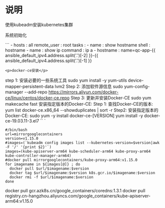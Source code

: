 <h1>说明</h1>
<p>使用kubeadm安装kubernetes集群</p>
<p>系统初始化</p>
```
- hosts : all
  remote_user : root
  tasks :
  - name : show hostname
    shell : hostname
  - name : show ip
    command : ip a
  - hostname : name=qc-app-{{ ansible_default_ipv4.address.split('.')[-2] }}-{{ ansible_default_ipv4.address.split('.')[-1] }}

```
<p>docker-ce安装</p>
```
 step 1: 安装必要的一些系统工具
sudo yum install -y yum-utils device-mapper-persistent-data lvm2
 Step 2: 添加软件源信息
sudo yum-config-manager --add-repo https://mirrors.aliyun.com/docker-ce/linux/centos/docker-ce.repo
Step 3: 更新并安装Docker-CE
sudo yum makecache fast
安装指定版本的Docker-CE:
Step 1: 查找Docker-CE的版本:
yum list docker-ce.x86_64 --showduplicates | sort -r
Step2: 安装指定版本的Docker-CE:
sudo yum -y install docker-ce-[VERSION]
yum install -y docker-ce-19.03.11-3.el7
``
`
```
#/bin/bash
url=mirrorgooglecontainers
version=v1.15.0
#images=(`kubeadm config images list --kubernetes-version=$version|awk -F '/' '{print $2}'`)
images=(kube-apiserver-arm64 kube-scheduler-arm64 kube-proxy-arm64 kube-controller-manager-arm64)
#docker pull mirrorgooglecontainers/kube-proxy-arm64:v1.15.0
for imagename in ${images[@]} ; do
  docker pull $url/$imagename:$version
  docker tag $url/$imagename:$version k8s.gcr.io/$imagename:$version
  docker rmi -f $url/$imagename:$version
done

```
docker pull gcr.azk8s.cn/google_containers/coredns:1.3.1
docker pull registry.cn-hangzhou.aliyuncs.com/google_containers/kube-apiserver-arm64:v1.15.0
  
